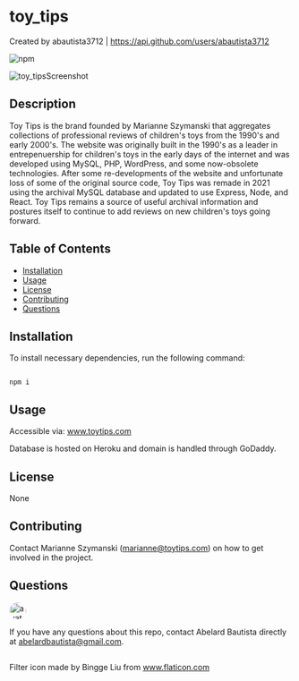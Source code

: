 # toy_tips

Created by abautista3712 | https://api.github.com/users/abautista3712

![npm](https://img.shields.io/npm/v/axios)

![toy_tipsScreenshot](./public/assets/images/toy_tipsScreenshot.PNG?raw=true "toy_tips landing")

## Description

Toy Tips is the brand founded by Marianne Szymanski that aggregates collections of professional reviews of children's toys from the 1990's and early 2000's. The website was originally built in the 1990's as a leader in entrepenuership for children's toys in the early days of the internet and was developed using MySQL, PHP, WordPress, and some now-obsolete technologies. After some re-developments of the website and unfortunate loss of some of the original source code, Toy Tips was remade in 2021 using the archival MySQL database and updated to use Express, Node, and React. Toy Tips remains a source of useful archival information and postures itself to continue to add reviews on new children's toys going forward.

## Table of Contents

- [Installation](#installation)
- [Usage](#usage)
- [License](#license)
- [Contributing](#contributing)
- [Questions](#questions)

## Installation

To install necessary dependencies, run the following command:

```

npm i

```

## Usage

Accessible via: www.toytips.com

Database is hosted on Heroku and domain is handled through GoDaddy.

## License

None

## Contributing

Contact Marianne Szymanski (marianne@toytips.com) on how to get involved in the project.

## Questions

<img src="https://avatars.githubusercontent.com/u/58578177?v=4" alt="avatar" style="border-radius: 16px" width="30" />
    
If you have any questions about this repo, contact Abelard Bautista directly at abelardbautista@gmail.com.

##

Filter icon made by Bingge Liu from www.flaticon.com
